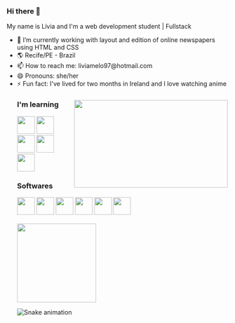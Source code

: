 ### Hi there 👋

My name is Lívia and I'm a web development student | Fullstack


<ul>
 <li>🔭 I’m currently working with layout and edition of online newspapers using HTML and CSS</li>
 <li>🌎 Recife/PE - Brazil</li>
 <li>📫 How to reach me: liviamelo97@hotmail.com</li>
 <li>😄 Pronouns: she/her</li>
 <li>⚡ Fun fact: I've lived for two months in Ireland and I love watching anime</li>

<!--GIF-->
<div>
<img align="right" src="https://c.tenor.com/HJTXKCtOYwgAAAAC/perfect-popcorn.gif" width="350" height="200"/>
<div>

### I'm learning

<!--HTML-->
<img src="https://cdn.jsdelivr.net/gh/devicons/devicon/icons/html5/html5-original.svg" width="40" height="40"/>
 
<!--CSS-->
<img src="https://cdn.jsdelivr.net/gh/devicons/devicon/icons/css3/css3-original.svg" width="40" height="40"/>

<!--jAVASCRIPT-->
<img src="https://cdn.jsdelivr.net/gh/devicons/devicon/icons/javascript/javascript-original.svg" width="40" height="40"/>

<!--REACT-->
<img src="https://cdn.jsdelivr.net/gh/devicons/devicon/icons/react/react-original.svg" width="40" height="40"/>

<!--ANGULAR-->
<img src="https://cdn.jsdelivr.net/gh/devicons/devicon/icons/angularjs/angularjs-original.svg" width="40" height="40"/>
          
          
### Softwares 

<!--PHOTOSHOP-->
<img src="https://cdn.jsdelivr.net/gh/devicons/devicon/icons/photoshop/photoshop-plain.svg" width="40" height="40"/>
          
<!--ILLUSTRATOR-->
<img src="https://cdn.jsdelivr.net/gh/devicons/devicon/icons/illustrator/illustrator-plain.svg" width="40" height="40"/>
 
<!--GIT-->
<img src="https://cdn.jsdelivr.net/gh/devicons/devicon/icons/git/git-original.svg" width="40" height="40"/>
          
<!--ORACLE RESPONSYS-->
<img src="https://cdn.jsdelivr.net/gh/devicons/devicon/icons/oracle/oracle-original.svg" width="40" height="40"/>
          
<!--MARKETING CLOUD SALESFORCE-->
<img src="https://cdn.jsdelivr.net/gh/devicons/devicon/icons/salesforce/salesforce-original.svg" width="40" height="40"/>
 
<!--VSCODE-->
<img src="https://cdn.jsdelivr.net/gh/devicons/devicon/icons/vscode/vscode-original.svg" width="40" height="40"/>
 
<br>
<br>
 
<div>
  <a href="https://github.com/liviamelos">
    <img height="180em" src="https://github-readme-stats.vercel.app/api/top-langs/?username=liviamelos&layout=compact&langs_count=7&theme=dracula"></a>
</div>

![Snake animation](https://github.com/liviamelos/liviamelos/blob/output/github-contribution-grid-snake.svg)



          
